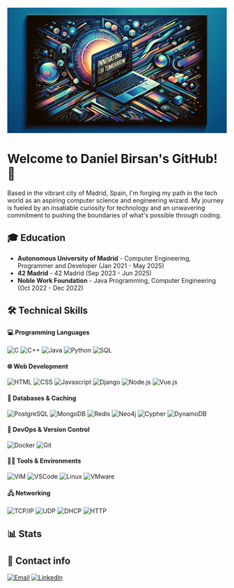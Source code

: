 ![](https://github.com/danii1107/danii1107/blob/main/banner.webp)
 # Welcome to Daniel Birsan's GitHub! 🌟

Based in the vibrant city of Madrid, Spain, I'm forging my path in the tech world as an aspiring computer science and engineering wizard. My journey is fueled by an insatiable curiosity for technology and an unwavering commitment to pushing the boundaries of what's possible through coding.

## 🎓 Education

- **Autonomous University of Madrid** - Computer Engineering, Programmer and Developer (Jan 2021 - May 2025)
- **42 Madrid** - 42 Madrid (Sep 2023 - Jun 2025)
- **Noble Work Foundation** - Java Programming, Computer Engineering (Oct 2022 - Dec 2022)

## 🛠 Technical Skills

#### 💻 Programming Languages
![C](https://img.shields.io/badge/C-a?style=for-the-badge&logo=C&color=grey)
![C++](https://img.shields.io/badge/C++-a?style=for-the-badge&logo=cplusplus&color=grey)
![Java](https://img.shields.io/badge/Java-a?style=for-the-badge&logo=java&logoColor=grey&color=grey)
![Python](https://img.shields.io/badge/Python-a?style=for-the-badge&logo=python&color=grey)
![SQL](https://img.shields.io/badge/SQL-a?style=for-the-badge&logo=mysql&color=grey)

#### 🌐 Web Development
![HTML](https://img.shields.io/badge/HTML-a?style=for-the-badge&logo=html5&color=grey)
![CSS](https://img.shields.io/badge/CSS-a?style=for-the-badge&logo=css3&color=grey)
![Javascript](https://img.shields.io/badge/Javascript-a?style=for-the-badge&logo=javascript&color=grey)
![Django](https://img.shields.io/badge/Django-a?style=for-the-badge&logo=django&color=grey)
![Node.js](https://img.shields.io/badge/Node.js-a?style=for-the-badge&logo=node.js&color=grey)
![Vue.js](https://img.shields.io/badge/Vue.js-a?style=for-the-badge&logo=vue.js&color=grey)

#### 💾 Databases & Caching
![PostgreSQL](https://img.shields.io/badge/PostgreSQL-a?style=for-the-badge&logo=postgresql&color=grey)
![MongoDB](https://img.shields.io/badge/MongoDB-a?style=for-the-badge&logo=mongodb&color=grey)
![Redis](https://img.shields.io/badge/Redis-a?style=for-the-badge&logo=redis&color=grey)
![Neo4j](https://img.shields.io/badge/Neo4j-a?style=for-the-badge&logo=neo4j&color=grey)
![Cypher](https://img.shields.io/badge/Cypher-a?style=for-the-badge&logo=neo4j&color=grey)
![DynamoDB](https://img.shields.io/badge/DynamoDB-a?style=for-the-badge&logo=amazon-dynamodb&color=grey)

#### 🚀 DevOps & Version Control
![Docker](https://img.shields.io/badge/Docker-a?style=for-the-badge&logo=docker&color=grey)
![Git](https://img.shields.io/badge/Git-a?style=for-the-badge&logo=git&color=grey)

#### 👨‍💻 Tools & Environments
![VIM](https://img.shields.io/badge/VIM-a?style=for-the-badge&logo=vim&color=grey)
![VSCode](https://img.shields.io/badge/Visual_Studio_Code-a?style=for-the-badge&logo=visualstudiocode&color=grey)
![Linux](https://img.shields.io/badge/Linux-a?style=for-the-badge&logo=linux&color=grey)
![VMware](https://img.shields.io/badge/VMware-a?style=for-the-badge&logo=vmware&color=grey)

#### 🖧 Networking
![TCP/IP](https://img.shields.io/badge/TCP%2FIP-Expert-blue?style=flat-square)
![UDP](https://img.shields.io/badge/UDP-Advanced-orange?style=flat-square)
![DHCP](https://img.shields.io/badge/DHCP-Intermediate-yellow?style=flat-square)
![HTTP](https://img.shields.io/badge/HTTP-Expert-blue?style=flat-square)

## 📊 Stats

## 📲 Contact info
[![Email](https://img.shields.io/badge/Email-danielbirsan%40hotmail.com-blue?style=flat-square&logo=microsoftoutlook)](mailto:danielbirsan@hotmail.com)
[![LinkedIn](https://img.shields.io/badge/LinkedIn-daniel--birsan-blue?style=flat-square&logo=linkedin)](https://linkedin.com/in/daniel-birsan)
